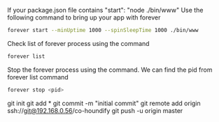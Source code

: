 If your package.json file contains "start": "node ./bin/www"
Use the following command to bring up your app with forever

```bash
forever start --minUptime 1000 --spinSleepTime 1000 ./bin/www
```

Check list of forever process using the command

```bash
forever list
```

Stop the forever process using the command. We can find the pid from forever list command

```bash
forever stop <pid>
```



git init
git add *
git commit -m "initial commit"
git remote add origin ssh://git@192.168.0.56/co-houndify
git push -u origin master
